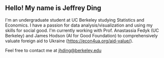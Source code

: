 ## Hello! My name is Jeffrey Ding

I'm an undergraduate student at UC Berkeley studying Statistics and Economics. I have a passion for data analysis/visualization and using my skills for social good. I'm currently working with Prof. Anastassia Fedyk (UC Berkeley) and James Hodson (AI for Good Foundation) to comprehensively valuate foreign aid to Ukraine (https://econ4ua.org/aid-value/).

Feel free to contact me at jhding@berkeley.edu
